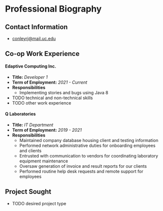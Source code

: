 # Professional Biography
## Contact Information
- conleyrj@mail.uc.edu
## Co-op Work Experience
#### Edaptive Computing Inc.
- **Title:** *Developer 1*
- **Term of Employment:** *2021 - Current*
- **Responsibilities**
    - Implementing stories and bugs using Java 8
- TODO technical and non-technical skills
- TODO other work experience
#### Q Laboratories
- **Title:** *IT Department*
- **Term of Employment:** *2019 - 2021*
- **Responsibilities** 
    - Maintained company database housing client and testing information
    - Performed network administrative duties for onboarding employees and clients
    - Entrusted with communication to vendors for coordinating laboratory equipment maintenance
    - Oversaw generation of invoice and result reports for our clients
    - Performed routine help desk requests and remote support for employees
## Project Sought
- TODO desired project type
